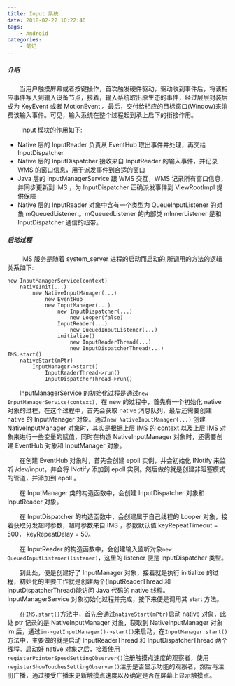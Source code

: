 ```yaml
---
title: Input 系统
date: 2018-02-22 10:22:46
tags:
    - Android
categories:
	- 笔记
---
```


##### 介绍

&emsp;&emsp;当用户触摸屏幕或者按键操作，首次触发硬件驱动，驱动收到事件后，将该相应事件写入到输入设备节点，接着，输入系统取出原生态的事件，经过层层封装后成为 KeyEvent 或者 MotionEvent 。最后，交付给相应的目标窗口(Window)来消费该输入事件。可见，输入系统在整个过程起到承上启下的衔接作用。

&emsp;&emsp; Input 模块的作用如下:

* Native 层的 InputReader 负责从 EventHub 取出事件并处理，再交给 InputDispatcher
* Native 层的 InputDispatcher 接收来自 InputReader 的输入事件，并记录 WMS 的窗口信息，用于派发事件到合适的窗口
* Java 层的 InputManagerService 跟 WMS 交互，WMS 记录所有窗口信息，并同步更新到 IMS ，为 InputDispatcher 正确派发事件到 ViewRootImpl 提供保障
* Native 层的 InputReader 对象中含有一个类型为 QueueInputListener 的对象 mQueuedListener 。mQueuedListener 的内部类 mInnerListener 是和 InputDispatcher 通信的纽带。

##### 启动过程

&emsp;&emsp; IMS 服务是随着 system_server 进程的启动而启动的,所调用的方法的逻辑关系如下:

	new InputManagerService(context)
		nativeInit(...)
			new NativeInputManager(...)
				new EventHub
				new InputManager(...)
					new InputDispatcher(...)
						new Looper(false)
					InputReader(...)
						new QueuedInputListener(...)
					initialize()
						new InputReaderThread(...)
						new InputDispatcherThread(...)
	IMS.start()
	    nativeStart(mPtr)
			InputManager->start()
				InputReaderThread->run()
				InputDispatcherThread->run()


&emsp;&emsp;InputManagerService 的初始化过程是通过`new InputManagerService(context)`，在 new 的过程中，首先有一个初始化 native 对象的过程，在这个过程中，首先会获取 native 消息队列，最后还需要创建 native 的 InputManager 对象。通过`new NativeInputManager(...)`
创建 NativeInputManager 对象时，其实是根据上层 IMS 的 context 以及上层 IMS 对象来进行一些变量的赋值，同时在构造 NativeInputManager 对象时，还需要创建 EventHub 对象和 InputManager 对象。

&emsp;&emsp;在创建 EventHub 对象时，首先会创建 epoll 实例，并会初始化 INotify 来监听 /dev/input，并会将 INotify 添加到 epoll 实例。然后做的就是创建非阻塞模式的管道，并添加到 epoll 。

&emsp;&emsp;在 InputManager 类的构造函数中，会创建 InputDispatcher 对象和 InputReader 对象。

&emsp;&emsp;在 InputDispatcher 的构造函数中，会创建属于自己线程的 Looper 对象，接着获取分发超时参数，超时参数来自 IMS ，参数默认值 keyRepeatTimeout = 500， keyRepeatDelay = 50。

&emsp;&emsp;在 InputReader 的构造函数中，会创建输入监听对象`new QueuedInputListener(listener)`，这里的 listener 便是 InputDispatcher 类型。

&emsp;&emsp;到此处，便是创建好了 InputManager 对象，接着就是执行 initialize 的过程，初始化的主要工作就是创建两个(InputReaderThread 和 InputDispatcherThread)能访问 Java 代码的 native 线程。InputManagerService 对象初始化过程并完成，接下来便是调用其 start 方法。

&emsp;&emsp;在`IMS.start()`方法中，首先会通过`nativeStart(mPtr)`启动 native 对象，此处 ptr 记录的是 NativeInputManager 对象，获取到 NativeInputManager 对象 im 后，通过`im->getInputManager()->start()`来启动，在`InputManager.start()`方法中，主要做的就是启动 InputReaderThread 和 InputDispatcherThread 两个线程。启动好 native 对象之后，接着使用`registerPointerSpeedSettingObserver()`注册触摸点速度的观察者，使用`registerShowTouchesSettingObserver()`注册是否显示功能的观察者，然后再注册广播，通过接受广播来更新触摸点速度以及确定是否在屏幕上显示触摸点。
